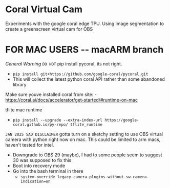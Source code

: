 # Coral Virtual Cam
 Experiments with the google coral edge TPU. Using image segmentation to create a greenscreen virtual cam for OBS

# FOR MAC USERS -- macARM branch 
*General Warning*
`DO NOT` pip install pycoral, its not right.
- `pip install git+https://github.com/google-coral/pycoral.git`
- This will collect the latest python coral API rather than some abandoned library


Make sure youve installed coral from site:
	- https://coral.ai/docs/accelerator/get-started/#runtime-on-mac


tflite mac runtime
- `pip install --upgrade --extra-index-url https://google-coral.github.io/py-repo/ tflite_runtime`

`JAN 2025 SAD DISCLAIMER`
gotta turn on a sketchy setting to use OBS virtual camera with python right now on mac. This could be limited to arm macs, haven't tested for intel. 

- Downgrade to OBS 29 (maybe), I had to some people seem to suggest 30 was supposed to fix this 
- Boot into recovery mode 
- Go into the bash terminal in there 
	- `system-override legacy-camera-plugins-without-sw-camera-indication=on`
